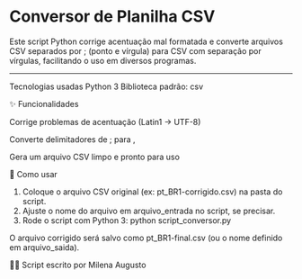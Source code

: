 # Conversor de Planilha CSV 

Este script Python corrige acentuação mal formatada e converte arquivos CSV separados por ; (ponto e vírgula) para CSV com separação por vírgulas, facilitando o uso em diversos programas.

---

 Tecnologias usadas
Python 3
Biblioteca padrão: csv

✨ Funcionalidades

Corrige problemas de acentuação (Latin1 → UTF-8)

Converte delimitadores de ; para ,

Gera um arquivo CSV limpo e pronto para uso

🚀 Como usar

1. Coloque o arquivo CSV original (ex: pt_BR1-corrigido.csv) na pasta do script.
2. Ajuste o nome do arquivo em arquivo_entrada no script, se precisar.
3. Rode o script com Python 3: python script_conversor.py

O arquivo corrigido será salvo como pt_BR1-final.csv (ou o nome definido em arquivo_saida).

👩‍💻 Script escrito por
Milena Augusto


